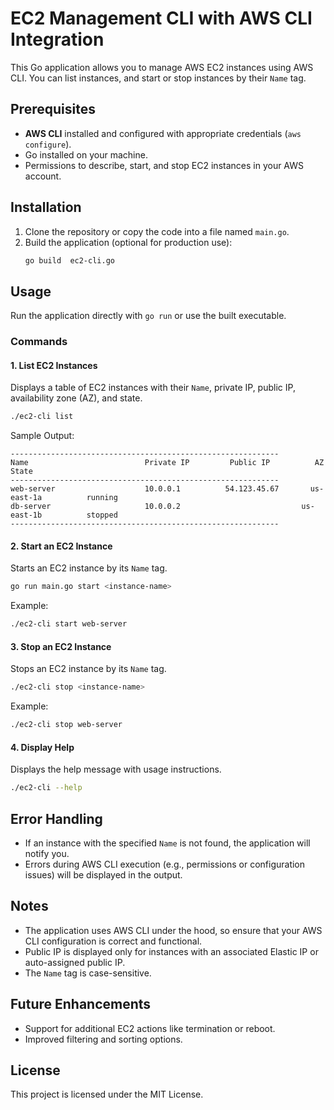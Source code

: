 # EC2 Management CLI with AWS CLI Integration

This Go application allows you to manage AWS EC2 instances using AWS CLI. You can list instances, and start or stop instances by their `Name` tag.

## Prerequisites
- **AWS CLI** installed and configured with appropriate credentials (`aws configure`).
- Go installed on your machine.
- Permissions to describe, start, and stop EC2 instances in your AWS account.

## Installation
1. Clone the repository or copy the code into a file named `main.go`.
2. Build the application (optional for production use):
   ```bash
   go build  ec2-cli.go
   ```

## Usage
Run the application directly with `go run` or use the built executable.

### Commands

#### 1. List EC2 Instances
Displays a table of EC2 instances with their `Name`, private IP, public IP, availability zone (AZ), and state.

```bash
./ec2-cli list
```

Sample Output:
```
------------------------------------------------------------
Name                          Private IP         Public IP          AZ                  State         
------------------------------------------------------------
web-server                    10.0.0.1          54.123.45.67       us-east-1a          running       
db-server                     10.0.0.2                           us-east-1b          stopped       
------------------------------------------------------------
```

#### 2. Start an EC2 Instance
Starts an EC2 instance by its `Name` tag.

```bash
go run main.go start <instance-name>
```

Example:
```bash
./ec2-cli start web-server
```

#### 3. Stop an EC2 Instance
Stops an EC2 instance by its `Name` tag.

```bash
./ec2-cli stop <instance-name>
```

Example:
```bash
./ec2-cli stop web-server
```

#### 4. Display Help
Displays the help message with usage instructions.

```bash
./ec2-cli --help
```

## Error Handling
- If an instance with the specified `Name` is not found, the application will notify you.
- Errors during AWS CLI execution (e.g., permissions or configuration issues) will be displayed in the output.

## Notes
- The application uses AWS CLI under the hood, so ensure that your AWS CLI configuration is correct and functional.
- Public IP is displayed only for instances with an associated Elastic IP or auto-assigned public IP.
- The `Name` tag is case-sensitive.

## Future Enhancements
- Support for additional EC2 actions like termination or reboot.
- Improved filtering and sorting options.

## License
This project is licensed under the MIT License.

